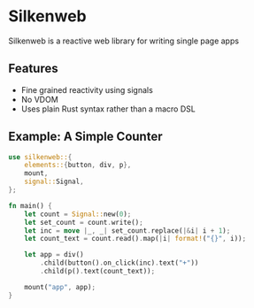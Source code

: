 # Silkenweb

Silkenweb is a reactive web library for writing single page apps

## Features

- Fine grained reactivity using signals
- No VDOM
- Uses plain Rust syntax rather than a macro DSL

## Example: A Simple Counter

```rust
use silkenweb::{
    elements::{button, div, p},
    mount,
    signal::Signal,
};

fn main() {
    let count = Signal::new(0);
    let set_count = count.write();
    let inc = move |_, _| set_count.replace(|&i| i + 1);
    let count_text = count.read().map(|i| format!("{}", i));

    let app = div()
        .child(button().on_click(inc).text("+"))
        .child(p().text(count_text));

    mount("app", app);
}
```

